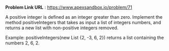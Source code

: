 **Problem Link URL** : https://www.apexsandbox.io/problem/71

A positive integer is defined as an integer greater than zero. Implement the method positiveIntegers that takes as input a list of integers numbers, and returns a new list with non-positive integers removed.

Example: positiveIntegers(new List {2, -3, 6, 2}) returns a list containing the numbers 2, 6, 2.
